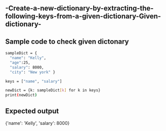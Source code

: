 ## -Create-a-new-dictionary-by-extracting-the-following-keys-from-a-given-dictionary-Given-dictionary-
## Sample code to check given dictonary
```sh
sampleDict = { 
  "name": "Kelly",
  "age":25, 
  "salary": 8000, 
  "city": "New york" }

keys = ["name", "salary"]

newDict = {k: sampleDict[k] for k in keys}
print(newDict)
```
## Expected output
{'name': 'Kelly', 'salary': 8000}
